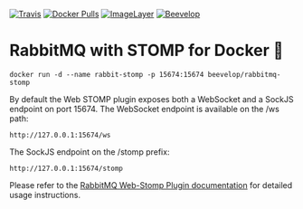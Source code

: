 [![Travis](https://img.shields.io/travis/beevelop/docker-rabbitmq-stomp.svg?style=flat-square)](https://travis-ci.org/beevelop/docker-rabbitmq-stomp)
[![Docker Pulls](https://img.shields.io/docker/pulls/beevelop/rabbitmq-stomp.svg?style=flat-square)](https://links.beevelop.com/d-rabbitmq-stomp)
[![ImageLayer](https://badge.imagelayers.io/beevelop/rabbitmq-stomp:latest.svg)](https://imagelayers.io/?images=beevelop/rabbitmq-stomp:latest)
[![Beevelop](https://links.beevelop.com/honey-badge)](https://beevelop.com)

# RabbitMQ with STOMP for Docker :whale:

```
docker run -d --name rabbit-stomp -p 15674:15674 beevelop/rabbitmq-stomp
```

By default the Web STOMP plugin exposes both a WebSocket and a SockJS endpoint on port 15674. The WebSocket endpoint is available on the /ws path:
```
http://127.0.0.1:15674/ws
```
The SockJS endpoint on the /stomp prefix:
```
http://127.0.0.1:15674/stomp
```

Please refer to the [RabbitMQ Web-Stomp Plugin documentation](https://www.rabbitmq.com/web-stomp.html#usage) for detailed usage instructions.
